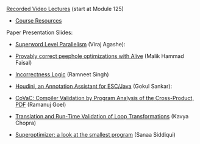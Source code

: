 [Recorded Video Lectures](https://www.youtube.com/playlist?list=PLf3ZkSCyj1tf3rPAkOKY5hUzDrDoekAc7) (start at Module 125)

- [Course Resources](https://github.com/iitd/iitd.github.io/tree/master/col731)

Paper Presentation Slides:

- [Superword Level Parallelism](https://github.com/DarthVA28/SLPSlides/blob/main/SLP.pdf) (Viraj Agashe):

- [Provably correct peephole optimizations with Alive](https://iitd.github.io/col731/slides/aliveFaisal.pdf) (Malik Hammad Faisal)

- [Incorrectness Logic](https://iitd.github.io/col731/slides/RamneetSingh_Slides_IncorrectnessLogic.pdf) (Ramneet Singh)

- [Houdini, an Annotation Assistant for ESC/Java](https://iitd.github.io/col731/slides/houdiniGokul.pdf) (Gokul Sankar):

- [CoVaC: Compiler Validation by Program Analysis of the Cross-Product, PDF](https://iitd.github.io/col731/slides/covacRamanuj.pdf) (Ramanuj Goel)

- [Translation and Run-Time Validation of Loop Transformations](https://iitd.github.io/col731/slides/permuteKavya.pdf) (Kavya Chopra)
- [Superoptimizer: a look at the smallest program](https://iitd.github.io/col731/slides/massalinSanaa.pdf) (Sanaa Siddiqui)
